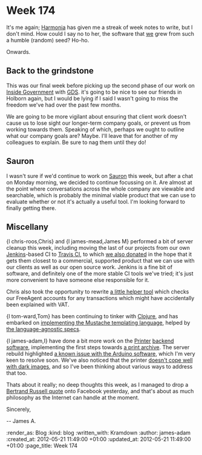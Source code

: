 Week 174
=========

It's me again; [Harmonia][] has given me a streak of week notes to write, but I don't mind. How could I say no to her, the software that [we](/) grew from such a humble (random) seed? Ho-ho.

Onwards.


Back to the grindstone
-------------

This was our final week before picking up the second phase of our work on [Inside Government][] with [GDS][]. it's going to be nice to see our friends in Holborn again, but I would be lying if I said I wasn't going to miss the freedom we've had over the past few months.

We are going to be more vigilant about ensuring that client work doesn't cause us to lose sight our longer-term company goals, or prevent us from working towards them. Speaking of which, perhaps we ought to outline what our company goals are? Maybe. I'll leave that for another of my colleagues to explain. Be sure to nag them until they do!


Sauron
-------

I wasn't sure if we'd continue to work on [Sauron][] this week, but after a chat on Monday morning, we decided to continue focussing on it.  Are almost at the point where conversations across the whole company are viewable and searchable, which is probably the minimal viable product that we can use to evaluate whether or not it's actually a useful tool. I'm looking forward to finally getting there.


Miscellany
------

{l chris-roos,Chris} and {l james-mead,James M} performed a bit of server cleanup this week, including moving the last of our projects from our own [Jenkins][]-based CI to [Travis CI][], to which [we also donated][travis-donate] in the hope that it gets them closest to a commercial, supported product that we can use with our clients as well as our open source work. Jenkins is a fine bit of software, and definitely one of the more stable CI tools we've tried; it's just more convenient to have someone else responsible for it.

Chris also took the opportunity to rewrite [a little helper tool][freeagent-vat] which checks our FreeAgent accounts for any transactions which might have accidentally been explained with VAT.

{l tom-ward,Tom} has been continuing to tinker with [Clojure][], and has embarked on [implementing the Mustache templating language][tom-mustache], helped by [the language-agnostic specs][mustache-specs].

{l james-adam,I} have done a bit more work on the [Printer][] [backend software][printer-backend], implementing the first steps towards [a print archive][]. The server rebuild highlighted [a known issue with the Arduino software][printer-status-code-issue], which I'm very keen to resolve soon. We've also noticed that the printer [doesn't cope well with dark images][printer-dark-image-issue], and so I've been thinking about various ways to address that too.

Thats about it really; no deep thoughts this week, as I managed to drop a [Bertrand Russell quote][] onto Facebook yesterday, and that's about as much philosophy as the Internet can handle at the moment.

Sincerely,

-- James A.

[Sauron]: http://github.com/freerange/sauron
[Harmonia]: http://github.com/freerange/harmonia
[Inside Government]: /inside-government
[GDS]: http://digital.cabinetoffice.gov.uk
[Jenkins]: http://jenkins-ci.org
[Travis CI]: http://travis-ci.org
[travis-donate]: http://love.travis-ci.org 
[freeagent-vat]: https://github.com/freerange/free_agent_sanity_check
[Clojure]: http://clojure.org/
[tom-mustache]: https://github.com/tomafro/clostache
[mustache-specs]: https://github.com/mustache/spec
[Printer]: /printer
[printer-backend]: http://github.com/freerange/printer
[a print archive]: https://groups.google.com/d/msg/gfr-printer/XirpZIpye4s/Bf8lf1xa_agJ
[printer-status-code-issue]: https://github.com/freerange/printer/issues/12
[printer-dark-image-issue]: https://github.com/freerange/printer/issues/24
[Bertrand Russell quote]: https://gist.github.com/2759123

:render_as: Blog
:kind: blog
:written_with: Kramdown
:author: james-adam
:created_at: 2012-05-21 11:49:00 +01:00
:updated_at: 2012-05-21 11:49:00 +01:00
:page_title: Week 174